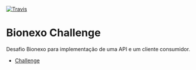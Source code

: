 [![Travis](https://img.shields.io/travis/vinyguedess/bionexo-challenge.svg)](https://travis-ci.org/vinyguedess/bionexo-challenge)

# Bionexo Challenge
Desafio Bionexo para implementação de uma API e um cliente consumidor.

* [Challenge](/Challenge/Challenge.MD)
